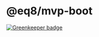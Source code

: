 # @eq8/mvp-boot

[![Greenkeeper badge](https://badges.greenkeeper.io/eq8/mvp-boot.svg)](https://greenkeeper.io/)
